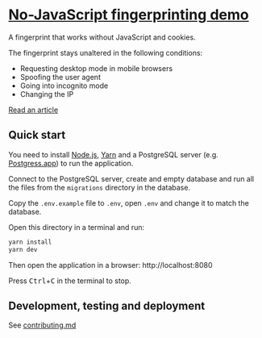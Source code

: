 # [No-JavaScript fingerprinting demo](https://noscriptfingerprint.com/)

A fingerprint that works without JavaScript and cookies.

The fingerprint stays unaltered in the following conditions:

- Requesting desktop mode in mobile browsers
- Spoofing the user agent
- Going into incognito mode
- Changing the IP

[Read an article](https://fingerprint.com/blog/disabling-javascript-wont-stop-fingerprinting/)

## Quick start

You need to install [Node.js](https://nodejs.org), [Yarn](https://yarnpkg.com)
and a PostgreSQL server (e.g. [Postgress.app](https://postgresapp.com)) to run the application.

Connect to the PostgreSQL server, create and empty database and run all the files from the `migrations` directory in the database.

Copy the `.env.example` file to `.env`, open `.env` and change it to match the database.

Open this directory in a terminal and run:

```bash
yarn install
yarn dev
```

Then open the application in a browser: http://localhost:8080

Press <kbd>Ctrl</kbd>+<kbd>C</kbd> in the terminal to stop.

## Development, testing and deployment

See [contributing.md](contributing.md)
